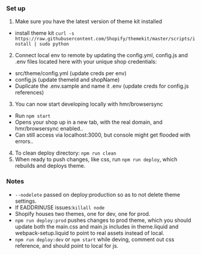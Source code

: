 ### Set up

1. Make sure you have the latest version of theme kit installed
  - install theme kit `curl -s https://raw.githubusercontent.com/Shopify/themekit/master/scripts/install | sudo python`
2. Connect local env to remote by updating the config.yml, config.js and .env files located here with your unique shop credentials:
  - src/theme/config.yml (update creds per env)
  - config.js (update themeId and shopName)
  - Duplicate the .env.sample and name it .env (update creds for config.js references)
3. You can now start developing locally with hmr/browsersync
  - Run `npm start`
  - Opens your shop up in a new tab, with the real domain, and hmr/browsersync enabled..
  - Can still access via localhost:3000, but console might get flooded with errors..
4. To clean deploy directory: `npm run clean`
5. When ready to push changes, like css, run `npm run deploy`, which rebuilds and deploys theme.

### Notes
- `--nodelete` passed on deploy:production so as to not delete theme settings.
- If EADDRINUSE issues:`killall node`
- Shopify houses two themes, one for dev, one for prod.
- `npm run deploy:prod` pushes changes to prod theme, which you should update both the main.css and main.js includes in theme.liquid and webpack-setup.liquid to point to real assets instead of local.
- `npm run deploy:dev` or `npm start` while deving, comment out css reference, and should point to local for js.
